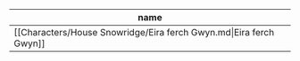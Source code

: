 | name                                                               |
| ------------------------------------------------------------------ |
| [[Characters/House Snowridge/Eira ferch Gwyn.md\|Eira ferch Gwyn]] |


<div style="width:700px; height:700px;" id="tree"></div>

<script>
  document.onreadystatechange = function () {
     if (document.readyState == "complete") {
     	  let family = new FamilyTree(document.getElementById("tree"), {
            nodeBinding: {field_0: "name",field_1: "title",field_2: "house",img_0: "photo" },
            siblingSpread: 150,
            template: "john",
            editForm: {
            photoBinding: "photo",
            buttons: null
            },
            filterBy: {
	            gender: {},
	            house: {} ,
	            status: {
		            Deceased: { checked:false }
	            }
            },
            nodes:  [{"id":1,"photo":"../../images/Eira ferch Gwyn.jpg","name":"Eira ferch Gwyn","pids":[1],"gender":"female","house":"House Snowridge","status":"Alive"},{"id":1,"photo":"../../images/Emrys ap Bran.jpg","name":"Emrys ap Bran","pids":[1],"gender":"male","house":"House Dolforwyn","status":"Alive"}]
		})
	}
}
</script>